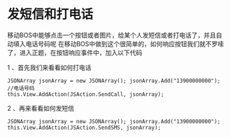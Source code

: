 # 发短信和打电话

移动BOS中能够点击一个按钮或者图片，给某个人发短信或者打电话了，并且自动填入电话号码呢 在移动BOS中做到这个很简单的，如何响应按钮我们就不罗嗦了，进入正题，在按钮响应事件中，加入以下代码 

1 、首先我们来看看如何打电话 

```text
JSONArray jsonArray = new JSONArray(); jsonArray.Add("13900000000"); //电话号码 
this.View.AddAction(JSAction.SendCall, jsonArray);
```

2 、再来看看如何发短信 

```text
JSONArray jsonArray = new JSONArray(); jsonArray.Add("13900000000"); 
this.View.AddAction(JSAction.SendSMS, jsonArray);
```



